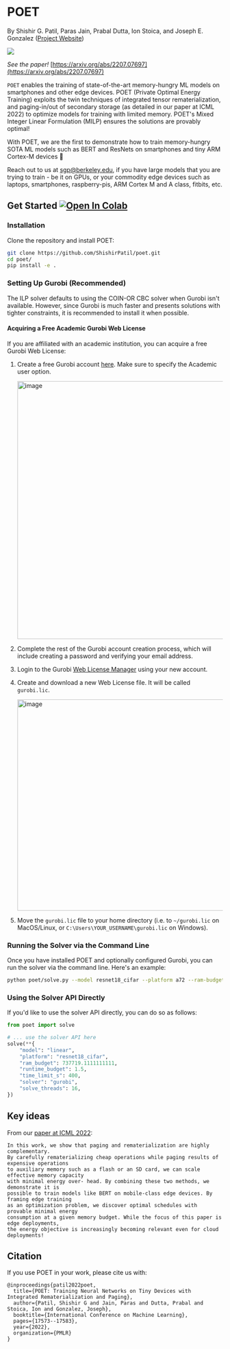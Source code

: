 # POET
By Shishir G. Patil, Paras Jain, Prabal Dutta, Ion Stoica, and Joseph E. Gonzalez  ([Project Website](https://poet.cs.berkeley.edu/))

![](https://github.com/ShishirPatil/poet/blob/gh-pages/assets/img/logo.png)

_See the paper!_ [https://arxiv.org/abs/2207.07697](https://arxiv.org/abs/2207.07697)

`POET` enables the training of state-of-the-art memory-hungry ML models on smartphones and other edge devices. POET (Private Optimal Energy Training) exploits the twin techniques of integrated tensor rematerialization, and paging-in/out of secondary storage \(as detailed in our paper at ICML 2022\) to optimize models for training with limited memory. POET's Mixed Integer Linear Formulation (MILP) ensures the solutions are provably optimal!

With POET, we are the first to demonstrate how to train memory-hungry SOTA ML models such as BERT and
ResNets on smartphones and tiny ARM Cortex-M devices :muscle:

Reach out to us at [sgp@berkeley.edu](mailto:sgp@berkeley.edu), if you have large models that you are trying to train - be it on GPUs, or your commodity edge devices such as laptops, smartphones, raspberry-pis, ARM Cortex M and A class, fitbits, etc.


## Get Started [![Open In Colab](https://colab.research.google.com/assets/colab-badge.svg)](https://colab.research.google.com/drive/1iup_edJd9zB1tfVBHXLmkWOT5yoSmXzz?usp=sharing)

### Installation

Clone the repository and install POET:

```bash
git clone https://github.com/ShishirPatil/poet.git
cd poet/ 
pip install -e .
```

### Setting Up Gurobi (Recommended)

The ILP solver defaults to using the COIN-OR CBC solver when Gurobi isn't available. However, since Gurobi is much faster and presents solutions with tighter constraints, it is recommended to install it when possible.

#### Acquiring a Free Academic Gurobi Web License

If you are affiliated with an academic institution, you can acquire a free Gurobi Web License:

1. Create a free Gurobi account [here](https://pages.gurobi.com/registration). Make sure to specify the Academic user option.

    <img width="602" alt="image" src="https://user-images.githubusercontent.com/52852612/206888332-cefa3d3e-9514-49f1-8bd1-82516a16ca08.png">

2. Complete the rest of the Gurobi account creation process, which will include creating a password and verifying your email address.
3. Login to the Gurobi [Web License Manager](https://license.gurobi.com/) using your new account.
4. Create and download a new Web License file. It will be called `gurobi.lic`.

    <img width="493" alt="image" src="https://user-images.githubusercontent.com/52852612/206888423-4b3588bb-9724-4f38-96c3-778a8fff15af.png">

5. Move the `gurobi.lic` file to your home directory (i.e. to `~/gurobi.lic` on MacOS/Linux, or `C:\Users\YOUR_USERNAME\gurobi.lic` on Windows).

### Running the Solver via the Command Line

Once you have installed POET and optionally configured Gurobi, you can run the solver via the command line. Here's an example:

```bash
python poet/solve.py --model resnet18_cifar --platform a72 --ram-budget 3000000 --runtime-budget 7.6
```

### Using the Solver API Directly

If you'd like to use the solver API directly, you can do so as follows:

```python
from poet import solve

# ... use the solver API here
solve(**{
    "model": "linear",
    "platform": "resnet18_cifar",
    "ram_budget": 737719.1111111111,
    "runtime_budget": 1.5,
    "time_limit_s": 400,
    "solver": "gurobi",
    "solve_threads": 16,
})
```


## Key ideas

From our [paper at ICML 2022](https://arxiv.org/abs/2207.07697):
```text
In this work, we show that paging and rematerialization are highly complementary.
By carefully rematerializing cheap operations while paging results of expensive operations
to auxiliary memory such as a flash or an SD card, we can scale effective memory capacity
with minimal energy over- head. By combining these two methods, we demonstrate it is
possible to train models like BERT on mobile-class edge devices. By framing edge training
as an optimization problem, we discover optimal schedules with provable minimal energy
consumption at a given memory budget. While the focus of this paper is edge deployments,
the energy objective is increasingly becoming relevant even for cloud deployments!
```

## Citation

If you use POET in your work, please cite us with:

```text
@inproceedings{patil2022poet,
  title={POET: Training Neural Networks on Tiny Devices with Integrated Rematerialization and Paging},
  author={Patil, Shishir G and Jain, Paras and Dutta, Prabal and Stoica, Ion and Gonzalez, Joseph},
  booktitle={International Conference on Machine Learning},
  pages={17573--17583},
  year={2022},
  organization={PMLR}
}
```
